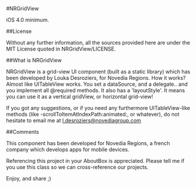 
#NRGridView

iOS 4.0 minimum.

##License

Without any further information, all the sources provided here are under the MIT License quoted in NRGridView/LICENSE.

##What is NRGridView

NRGridView is a grid-view UI component (built as a static library) which has been developed by Louka Desroziers, for Novedia Regions.
How it works? Almost like UITableView works. You set a dataSource, and a delegate.. and you implement all @required methods.
It also has a 'layoutStyle'. It means you can use it as a vertical gridView, or horizontal grid-view!

If you got any suggestions, or if you need any furthermore UITableView-like methods (like -scrollToItemAtIndexPath:animated:, or whatever), do not hesitate to email me at l.desroziers@novediagroup.com

##Comments

This component has been developed for Novedia Regions, a french company which develops apps for mobile devices.

Referencing this project in your AboutBox is appreciated.
Please tell me if you use this class so we can cross-reference our projects.

Enjoy, and share ;)